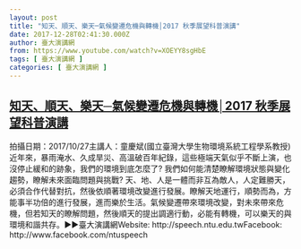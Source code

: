 ```yaml
---
layout: post
title: "知天、順天、樂天─氣候變遷危機與轉機│2017 秋季展望科普演講"
date: 2017-12-28T02:41:30.000Z
author: 臺大演講網
from: https://www.youtube.com/watch?v=XOEYY8sgHbE
tags: [ 臺大演講網 ]
categories: [ 臺大演講網 ]
---
```

<!--1514428890000-->
[知天、順天、樂天─氣候變遷危機與轉機│2017 秋季展望科普演講](https://www.youtube.com/watch?v=XOEYY8sgHbE)
------

<div>
拍攝日期：2017/10/27主講人：童慶斌(國立臺灣大學生物環境系統工程學系教授)近年來，暴雨淹水、久成旱災、高溫破百年紀錄，這些極端天氣似乎不斷上演，也沒停止緩和的跡象，我們的環境到底怎麼了? 我們如何能清楚瞭解環境狀態與變化趨勢，瞭解未來面臨問題與挑戰? 天、地、人是一體而非互為敵人，人定難勝天，必須合作代替對抗，然後依順著環境改變進行發展。瞭解天地運行，順勢而為，方能事半功倍的進行發展，進而樂於生活。氣候變遷帶來環境改變，對未來帶來危機，但若知天的瞭解問題，然後順天的提出調適行動，必能有轉機，可以樂天的與環境和諧共存。►►臺大演講網Website: http://speech.ntu.edu.twFacebook: http://www.facebook.com/ntuspeech
</div>
